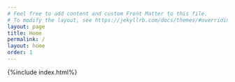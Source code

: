 ```yaml
---
# Feel free to add content and custom Front Matter to this file.
# To modify the layout, see https://jekyllrb.com/docs/themes/#overriding-theme-defaults
layout: page
title: Home
permalink: /
layout: home
order: 1
---
```

{%include index.html%}
